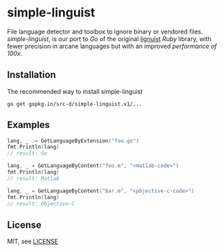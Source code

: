 # simple-linguist

File language detector and toolbox to ignore binary or vendored files. *simple-linguist*, is our port to _Go_ of the original [lignuist](https://github.com/github/linguist) _Ruby_ library, with fewer precision in arcane languages but with an improved *performance of 100x*.


Installation
------------

The recommended way to install simple-linguist

```
go get gopkg.in/src-d/simple-linguist.v1/...
```


Examples
--------

```go
lang, _ := GetLanguageByExtension("foo.go")
fmt.Println(lang)
// result: Go

lang, _ = GetLanguageByContent("foo.m", "<matlab-code>")
fmt.Println(lang)
// result: Matlab

lang, _ = GetLanguageByContent("bar.m", "<pbjective-c-code>")
fmt.Println(lang)
// result: Objective-C
```

License
-------

MIT, see [LICENSE](LICENSE)